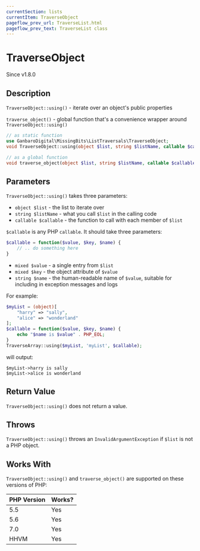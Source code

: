 ```yaml
---
currentSection: lists
currentItem: TraverseObject
pageflow_prev_url: TraverseList.html
pageflow_prev_text: TraverseList class
---
```


# TraverseObject

<div class="callout info" markdown="1">
Since v1.8.0
</div>

## Description

`TraverseObject::using()` - iterate over an object's public properties

`traverse_object()` - global function that's a convenience wrapper around `TraverseObject::using()`

```php
// as static function
use GanbaroDigital\MissingBits\ListTraversals\TraverseObject;
void TraverseObject::using(object $list, string $listName, callable $callable);

// as a global function
void traverse_object(object $list, string $listName, callable $callable);
```

## Parameters

`TraverseObject::using()` takes three parameters:

* `object $list` - the list to iterate over
* `string $listName` - what you call `$list` in the calling code
* `callable $callable` - the function to call with each member of `$list`

`$callable` is any PHP `callable`. It should take three parameters:

```php
$callable = function($value, $key, $name) {
    // .. do something here
}
```

* `mixed $value` - a single entry from `$list`
* `mixed $key` - the object attribute of `$value`
* `string $name` - the human-readable name of `$value`, suitable for including in exception messages and logs

For example:

```php
$myList = (object)[
    "harry" => "sally",
    "alice" => "wonderland"
];
$callable = function($value, $key, $name) {
    echo "$name is $value" . PHP_EOL;
}
TraverseArray::using($myList, 'myList', $callable);
```

will output:

    $myList->harry is sally
    $myList->alice is wonderland

## Return Value

`TraverseObject::using()` does not return a value.

## Throws

`TraverseObject::using()` throws an `InvalidArgumentException` if `$list` is not a PHP object.

## Works With

`TraverseObject::using()` and `traverse_object()` are supported on these versions of PHP:

PHP Version | Works?
------------|-------
5.5 | Yes
5.6 | Yes
7.0 | Yes
HHVM | Yes
